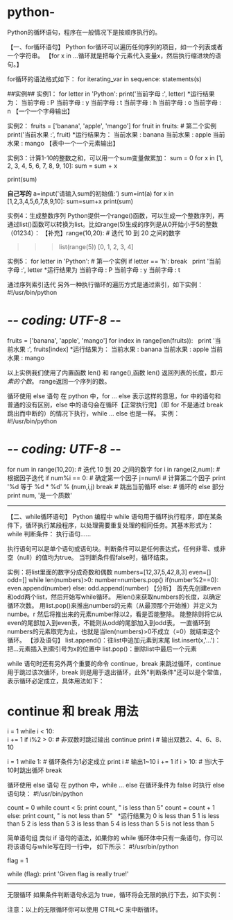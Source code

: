 # python-

Python的循环语句，程序在一般情况下是按顺序执行的。


【一、for循环语句】
Python for循环可以遍历任何序列的项目，如一个列表或者一个字符串。
【for x in ...循环就是把每个元素代入变量x，然后执行缩进块的语句。】

for循环的语法格式如下：
for iterating_var in sequence:
   statements(s)
   
##实例##
实例1：
for letter in 'Python':
   print('当前字母 :', letter)
*运行结果为：
当前字母 : P
当前字母 : y
当前字母 : t
当前字母 : h
当前字母 : o
当前字母 : n
【一个一个字母输出】

实例2：
fruits = ['banana', 'apple',  'mango']
for fruit in fruits:        # 第二个实例
   print('当前水果 :', fruit)
*运行结果为：
当前水果 : banana
当前水果 : apple
当前水果 : mango
【表中一个一个元素输出】

实例3：计算1-10的整数之和，可以用一个sum变量做累加：
sum = 0
for x in [1, 2, 3, 4, 5, 6, 7, 8, 9, 10]:
    sum = sum + x
    
print(sum)

******自己写的******
a=input('请输入sum的初始值:')
sum=int(a)
for x in [1,2,3,4,5,6,7,8,9,10]:
	sum=sum+x
print(sum)

实例4：生成整数序列
Python提供一个range()函数，可以生成一个整数序列，再通过list()函数可以转换为list。比如range(5)生成的序列是从0开始小于5的整数（01234）：
【补充】range(10,20):  # 迭代 10 到 20 之间的数字
>>> list(range(5))
[0, 1, 2, 3, 4]

实例5：
for letter in 'Python':     # 第一个实例
   if letter == 'h':
      break
   print '当前字母 :', letter
*运行结果为
当前字母 : P
当前字母 : y
当前字母 : t

通过序列索引迭代
另外一种执行循环的遍历方式是通过索引，如下实例：
#!/usr/bin/python
# -*- coding: UTF-8 -*-
 
fruits = ['banana', 'apple',  'mango']
for index in range(len(fruits)):
   print '当前水果 :', fruits[index]
*运行结果为：
当前水果 : banana
当前水果 : apple
当前水果 : mango

以上实例我们使用了内置函数 len() 和 range(),函数 len() 返回列表的长度，即*元素的个数*。 range返回一个序列的数。

循环使用 else 语句
在 python 中，for … else 表示这样的意思，for 中的语句和普通的没有区别，else 中的语句会在循环【正常执行完】（即 for 不是通过 break 跳出而中断的）的情况下执行，while … else 也是一样。
实例：
#!/usr/bin/python
# -*- coding: UTF-8 -*-
 
for num in range(10,20):  # 迭代 10 到 20 之间的数字
   for i in range(2,num): # 根据因子迭代
      if num%i == 0:      # 确定第一个因子
         j=num/i          # 计算第二个因子
         print '%d 等于 %d * %d' % (num,i,j)
         break            # 跳出当前循环
   else:                  # 循环的 else 部分
      print num, '是一个质数'

------------------------------------------------------------------------------------------------------------------

【二、while循环语句】
Python 编程中 while 语句用于循环执行程序，即在某条件下，循环执行某段程序，以处理需要重复处理的相同任务。其基本形式为：
while 判断条件：
    执行语句……
    
 执行语句可以是单个语句或语句块。判断条件可以是任何表达式，任何非零、或非空（null）的值均为true。
 当判断条件假false时，循环结束。
 
实例：将list里面的数字分成奇数和偶数
numbers=[12,37,5,42,8,3]
even=[]
odd=[]
while len(numbers)>0:
	number=numbers.pop()
	if(number%2==0):
		even.append(number)
	else:
		odd.append(number)
【分析】
首先先创建even和odd两个list，然后开始写while循环。
用len()来获取numbers的长度，以确定循环次数。
用list.pop()来推出numbers的元素（从最顶那个开始推）并定义为numbe。r
然后将推出来的元素number除以2，看是否能整除。
能整除则将它从even的尾部加入到even表，不能则从odd的尾部加入到odd表。
一直循环到numbers的元素取完为止，也就是当len(numbers)>0不成立（=0）就结束这个循环。
【涉及语句】
list.append()：往list中追加元素到末尾
list.insert(x,'...')：把...元素插入到索引号为x的位置中
list.pop()：删除list中最后一个元素


while 语句时还有另外两个重要的命令 continue，break 来跳过循环，continue 用于跳过该次循环，break 则是用于退出循环，此外"判断条件"还可以是个常值，表示循环必定成立，具体用法如下：

# continue 和 break 用法
 
i = 1
while i < 10:   
    i += 1
    if i%2 > 0:     # 非双数时跳过输出
        continue
    print i         # 输出双数2、4、6、8、10
 
i = 1
while 1:            # 循环条件为1必定成立
    print i         # 输出1~10
    i += 1
    if i > 10:     # 当i大于10时跳出循环
        break

循环使用 else 语句
在 python 中，while … else 在循环条件为 false 时执行 else 语句块：
#!/usr/bin/python
 
count = 0
while count < 5:
   print count, " is  less than 5"
   count = count + 1
else:
   print count, " is not less than 5"
   
*运行结果为
0 is less than 5
1 is less than 5
2 is less than 5
3 is less than 5
4 is less than 5
5 is not less than 5

简单语句组
类似 if 语句的语法，如果你的 while 循环体中只有一条语句，你可以将该语句与while写在同一行中， 如下所示：
#!/usr/bin/python
 
flag = 1
 
while (flag): print 'Given flag is really true!'

------------------------------------------------------------------------------------------------------------------

无限循环
如果条件判断语句永远为 true，循环将会无限的执行下去，如下实例：

注意：以上的无限循环你可以使用 CTRL+C 来中断循环。
